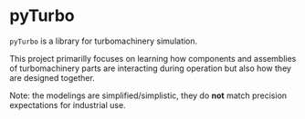 # pyTurbo

`pyTurbo` is a library for turbomachinery simulation.

This project primarilly focuses on learning how components and assemblies of turbomachinery parts are interacting during operation but also how they are designed together.

Note: the modelings are simplified/simplistic, they do **not** match precision expectations for industrial use.
